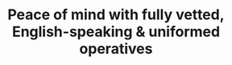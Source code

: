 ---
order: 5
icon: "/icons/pro-white.svg"
title: "<b>Peace of mind</b> with fully vetted, English-speaking & uniformed operatives"
---